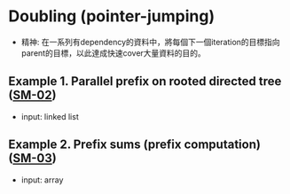 # Doubling (pointer-jumping)

- 精神: 在一系列有dependency的資料中，將每個下一個iteration的目標指向parent的目標，以此達成快速cover大量資料的目的。

## Example 1. Parallel prefix on rooted directed tree ([SM-02](https://github.com/NTHU-SCOPELAB/parallel-algorithm-code/tree/main/SM02_Parallel_Prefix_On_A_Rooted_Directed_Tree))
- input: linked list

## Example 2. Prefix sums (prefix computation) ([SM-03](https://github.com/NTHU-SCOPELAB/parallel-algorithm-code/tree/main/SM03_Prefix_Sums))
- input: array

